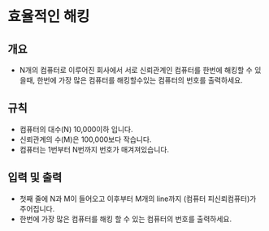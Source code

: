 효율적인 해킹
===
## 개요
+ N개의 컴퓨터로 이루어진 회사에서 서로 신뢰관계인 컴퓨터를 한번에 해킹할 수 있을때, 한번에 가장 많은 컴퓨터를 해킹할수있는 컴퓨터의 번호를 출력하세요.
## 규칙
+ 컴퓨터의 대수(N) 10,000이하 입니다.
+ 신뢰관계의 수(M)은 100,000보다 작습니다.
+ 컴퓨터는 1번부터 N번까지 번호가 매겨져있습니다.
## 입력 및 출력
+ 첫째 줄에 N과 M이 들어오고 이후부터 M개의 line까지 (컴퓨터 피신뢰컴퓨터)가 주어집니다.
+ 한번에 가장 많은 컴퓨터를 해킹 할 수 있는 컴퓨터의 번호를 출력하세요.



